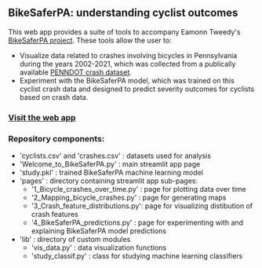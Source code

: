 ## BikeSaferPA: understanding cyclist outcomes

This web app provides a suite of tools to accompany Eamonn Tweedy's [BikeSaferPA project](https://github.com/e-tweedy/BikeSaferPA). These tools allow the user to:
- Visualize data related to crashes involving bicycles in Pennsylvania during the years 2002-2021, which was collected from a publically available [PENNDOT crash dataset](https://pennshare.maps.arcgis.com/apps/webappviewer/index.html?id=8fdbf046e36e41649bbfd9d7dd7c7e7e).
- Experiment with the BikeSaferPA model, which was trained on this cyclist crash data and designed to predict severity outcomes for cyclists based on crash data.

### [Visit the web app](https://bike-safer-pa.streamlit.app/)

### Repository components:
- 'cyclists.csv' and 'crashes.csv' : datasets used for analysis
- 'Welcome_to_BikeSaferPA.py' : main streamlit app page
- 'study.pkl' : trained BikeSaferPA machine learning model
- 'pages' : directory containing streamlit app sub-pages:
    - '1_Bicycle_crashes_over_time.py' : page for plotting data over time
    - '2_Mapping_bicycle_crashes.py' : page for generating maps
    - '3_Crash_feature_distributions.py': page for visualizing distibution of crash features
    - '4_BikeSaferPA_predictions.py' : page for experimenting with and explaining BikeSaferPA model predictions
- 'lib' : directory of custom modules
    - 'vis_data.py' : data visualization functions
    - 'study_classif.py' : class for studying machine learning classifiers
